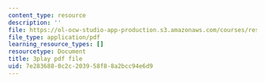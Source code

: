 ```yaml
---
content_type: resource
description: ''
file: https://ol-ocw-studio-app-production.s3.amazonaws.com/courses/res-9-003-brains-minds-and-machines-summer-course-summer-2015/7e2836880c2c203958f88a2bcc94e6d9_7BAChnLg8Co.pdf
file_type: application/pdf
learning_resource_types: []
resourcetype: Document
title: 3play pdf file
uid: 7e283688-0c2c-2039-58f8-8a2bcc94e6d9
---
```

